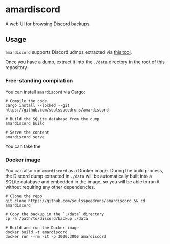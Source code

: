 # amardiscord

A web UI for browsing Discord backups.

## Usage

`amardiscord` supports Discord udmps extracted via [this tool](https://github.com/StenniHub/discord-backup).

Once you have a dump, extract it into the `./data` directory in the root of this repository.

### Free-standing compilation

You can install `amardiscord` via Cargo:

```
# Compile the code
cargo install --locked --git https://github.com/soulsspeedruns/amardiscord

# Build the SQLite database from the dump
amardiscord build

# Serve the content
amardiscord serve
```

You can take the 

### Docker image

You can also run `amardiscord` as a Docker image. During the build process, the Discord dump
extracted in `./data` will be automatically built into a SQLite database and embedded in the
image, so you will be able to run it without requiring any other dependencies.

```
# Clone the repo
git clone https://github.com/soulsspeedruns/amardiscord && cd amardiscord

# Copy the backup in the `./data` directory
cp -a /path/to/discord/backup ./data

# Build and run the Docker image
docker build -t amardiscord .
docker run --rm -it -p 3000:3000 amardiscord
```
